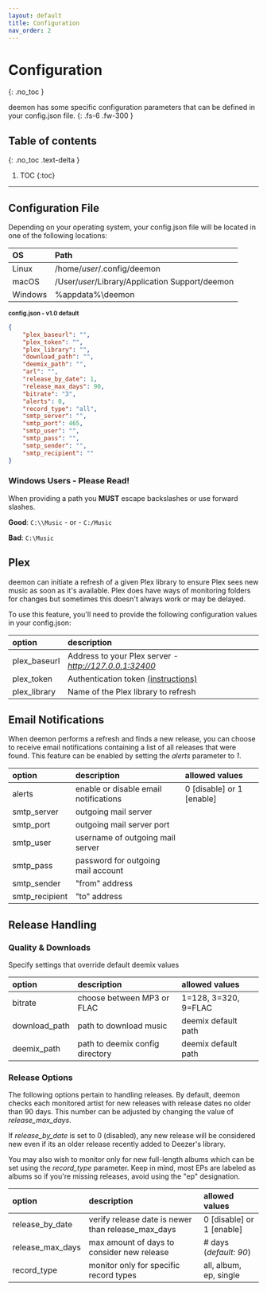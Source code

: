 ```yaml
---
layout: default
title: Configuration
nav_order: 2
---
```


# Configuration
{: .no_toc }


deemon has some specific configuration parameters that can be defined in your config.json file.
{: .fs-6 .fw-300 }

## Table of contents
{: .no_toc .text-delta }

1. TOC
{:toc}

---

## Configuration File
Depending on your operating system, your config.json file will be located in one of the following locations:

| OS        | Path       |
|:--------------|:------------------|
| Linux | /home/_user_/.config/deemon |
| macOS | /User/_user_/Library/Application Support/deemon |
| Windows | %appdata%\deemon |

<small>**config.json - v1.0 default**</small>
```json
{
    "plex_baseurl": "",
    "plex_token": "",
    "plex_library": "",
    "download_path": "",
    "deemix_path": "",
    "arl": "",
    "release_by_date": 1,
    "release_max_days": 90,
    "bitrate": "3",
    "alerts": 0,
    "record_type": "all",
    "smtp_server": "",
    "smtp_port": 465,
    "smtp_user": "",
    "smtp_pass": "",
    "smtp_sender": "",
    "smtp_recipient": ""
}
```

### Windows Users - Please Read!
When providing a path you **MUST** escape backslashes or use forward slashes.

**Good**: `C:\\Music` - or - `C:/Music`

**Bad**: `C:\Music`


## Plex

deemon can initiate a refresh of a given Plex library to ensure Plex sees new music as soon as it's available. Plex does have ways of monitoring folders for changes but sometimes this doesn't always work or may be delayed.

To use this feature, you'll need to provide the following configuration values in your config.json:

| option        | description       |
|:--------------|:------------------|
| plex_baseurl       | Address to your Plex server - _http://127.0.0.1:32400_ |
| plex_token | Authentication token [(instructions)](https://support.plex.tv/articles/204059436-finding-an-authentication-token-x-plex-token/) |
| plex_library   | Name of the Plex library to refresh |

## Email Notifications
When deemon performs a refresh and finds a new release, you can choose to receive email notifications containing a list of all releases that were found. This feature can be enabled by setting the _alerts_ parameter to _1_.

| option        | description       | allowed values |
|:--------------|:------------------|:---------------|
| alerts | enable or disable email notifications | 0 [disable] or 1 [enable] |
| smtp_server | outgoing mail server |
| smtp_port | outgoing mail server port |
| smtp_user   | username of outgoing mail server |
| smtp_pass | password for outgoing mail account |
| smtp_sender | "from" address |
| smtp_recipient | "to" address |


## Release Handling

### Quality & Downloads
Specify settings that override default deemix values

| option        | description       | allowed values |
|:--------------|:------------------|:-------|
| bitrate       | choose between MP3 or FLAC | 1=128, 3=320, 9=FLAC |
| download_path | path to download music | deemix default path |
| deemix_path   | path to deemix config directory | deemix default path |

### Release Options
The following options pertain to handling releases. By default, deemon checks each monitored artist for new releases with release dates no older than 90 days. This number can be adjusted by changing the value of _release_max_days_.

If _release_by_date_ is set to 0 (disabled), any new release will be considered new even if its an older release recently added to Deezer's library.

You may also wish to monitor only for new full-length albums which can be set using the _record_type_ parameter. Keep in mind, most EPs are labeled as albums so if you're missing releases, avoid using the "ep" designation.

| option        | description       | allowed values |
|:--------------|:------------------|:-------|
| release_by_date | verify release date is newer than release_max_days | 0 [disable] or 1 [enable] |
| release_max_days | max amount of days to consider new release | # days (_default: 90_) |
| record_type | monitor only for specific record types | all, album, ep, single |

